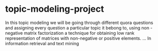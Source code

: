 # topic-modeling-project
In this topic modeling we will be going through different quora questions and assigning every question a particular topic it bebong to, using non -negative matrix factorization a technique for obtaining low rank representation of matrices with non-negative or positive elements. ... In information retrieval and text mining
